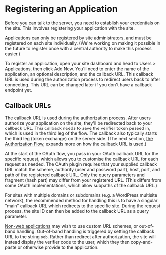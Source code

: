 # Registering an Application

Before you can talk to the server, you need to establish your credentials on the site. This involves registering your application with the site.

Applications can only be registered by site administrators, and must be registered on each site individually. (We're working on making it possible in the future to register once with a central authority to make this process easier.)

To register an application, open your site dashboard and head to Users > Applications, then click Add New. You'll need to enter the name of the application, an optional description, and the callback URL. This callback URL is used during the authorization process to redirect users back to after connecting. This URL can be changed later if you don't have a callback endpoint yet.

## Callback URLs

The callback URL is used during the authorization process. After users authorize your application on the site, they'll be redirected back to your callback URL. This callback needs to save the verifier token passed in, which is used in the third leg of the flow. The callback also typically starts the third leg (token exchange) on the server side. (The next section, [the Authorization Flow](Auth-Flow.md), expands more on how the callback URL is used.)

At the start of the OAuth flow, you pass in your OAuth callback URL for the specific request, which allows you to customise the callback URL for each request as needed. The OAuth plugin requires that your supplied callback URL match the scheme, authority (user and password part), host, port, and path of the registered callback URL. Only the query parameters and fragment (hash part) may differ from your registered URL. (This differs from some OAuth implementations, which allow subpaths of the callback URL.)

For sites with multiple domains or subdomains (e.g. a WordPress multisite network), the recommended method for handling this is to have a singular "main" callback URL which redirects to the specific site. During the request process, the site ID can then be added to the callback URL as a query parameter.

[Non-web applications](../advanced/Desktop.md) may wish to use custom URL schemes, or out-of-band handling. Out-of-band handling is triggered by setting the callback URL to the string `oob`. Rather than redirect after authorization, the site will instead display the verifier code to the user, which they then copy-and-paste or otherwise provide to the application.
